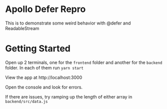 # Apollo Defer Repro

This is to demonstrate some weird behavior with @defer and ReadableStream

# Getting Started

Open up 2 terminals, one for the `frontend` folder and another for the `backend` folder. In each of them run `yarn start`

View the app at http://localhost:3000

Open the console and look for errors.

If there are issues, try ramping up the length of either array in `backend/src/data.js`
